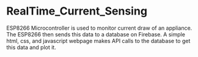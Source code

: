 # RealTime_Current_Sensing
ESP8266 Microcontroller is used to monitor current draw of an appliance. The ESP8266 then sends this data to a database on Firebase. A simple html, css, and javascript webpage makes API calls to the database to get this data and plot it.
